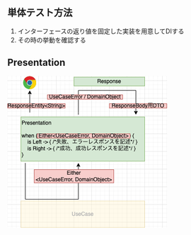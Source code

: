 ## 単体テスト方法

1. インターフェースの返り値を固定した実装を用意してDIする
2. その時の挙動を確認する

## Presentation

![](./presentation-detail.png)
